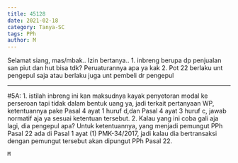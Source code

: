 ```yaml
---
title: 45128
date: 2021-02-18
category: Tanya-SC
tags: PPh
author: M
---
```


Selamat siang, mas/mbak.. Izin bertanya.. 1. inbreng berupa dp penjualan san piut dan hut bisa tdk? Peruaturannya apa ya kak 2. Pot 22 berlaku unt pengepul saja atau berlaku juga unt pembeli dr pengepul

---

#5A: 1. istilah inbreng ini kan maksudnya kayak penyetoran modal ke perseroan tapi tidak dalam bentuk uang ya, jadi terkait pertanyaan WP, ketentuannya pake Pasal 4 ayat 1 huruf d,dan Pasal 4 ayat 3 huruf c, jawab normatif aja ya sesuai ketentuan tersebut. 2. Kalau yang ini coba gali aja lagi, dia pengepul apa? Untuk ketentuannya, yang menjadi pemungut PPh Pasal 22 ada di Pasal 1 ayat (1) PMK-34/2017, jadi kalau dia bertransaksi dengan pemungut tersebut akan dipungut PPh Pasal 22.

`M`
